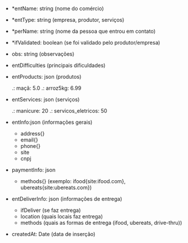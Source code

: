 

- *entName: string (nome do comércio)
- *entType: string (empresa, produtor, serviços) 
- *perName: string (nome da pessoa que entrou em contato)
- *ifValidated: boolean (se foi validado pelo produtor/empresa)
- obs: string (observações)
- entDifficulties (principais dificuldades)
  
- entProducts: json (produtos)

    .: maçã: 5.0
    .: arroz5kg: 6.99 

- entServices: json (serviços)

    .: manicure: 20
    .: servicos_eletricos: 50

- entInfo:json (informações gerais)

    - address{}
    - email{}
    - phone{}
    - site
    - cnpj

- paymentInfo: json

    - methods{} (exemplo: ifood{site:ifood.com}, ubereats{site:ubereats.com})
  
- entDeliverInfo: json (informações de entrega)

    - ifDeliver (se faz entrega)
    - location (quais locais faz entrega)
    - methods (quais as formas de entrega (ifood, ubereats, drive-thru))

- createdAt: Date (data de inserção)